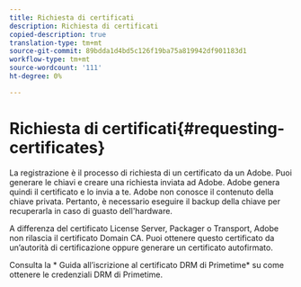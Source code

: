 ```yaml
---
title: Richiesta di certificati
description: Richiesta di certificati
copied-description: true
translation-type: tm+mt
source-git-commit: 89bdda1d4bd5c126f19ba75a819942df901183d1
workflow-type: tm+mt
source-wordcount: '111'
ht-degree: 0%

---
```



# Richiesta di certificati{#requesting-certificates}

La registrazione è il processo di richiesta di un certificato da un Adobe. Puoi generare le chiavi e creare una richiesta inviata ad Adobe. Adobe genera quindi il certificato e lo invia a te. Adobe non conosce il contenuto della chiave privata. Pertanto, è necessario eseguire il backup della chiave per recuperarla in caso di guasto dell&#39;hardware.

A differenza del certificato License Server, Packager o Transport, Adobe non rilascia il certificato Domain CA. Puoi ottenere questo certificato da un’autorità di certificazione oppure generare un certificato autofirmato.

Consulta la * Guida all’iscrizione al certificato DRM di Primetime* su come ottenere le credenziali DRM di Primetime.
